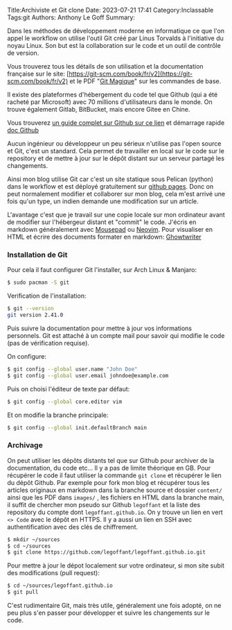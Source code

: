 Title:Archiviste et Git clone
Date: 2023-07-21 17:41
Category:Inclassable
Tags:git
Authors: Anthony Le Goff
Summary:

Dans les méthodes de développement moderne en informatique ce que l'on appel le workflow on utilise l'outil Git créé par Linus Torvalds à l'initiative du noyau Linux. Son but est la collaboration sur le code et un outil de contrôle de version.

Vous trouverez tous les détails de son utilisation et la documentation française sur le site: [https://git-scm.com/book/fr/v2](https://git-scm.com/book/fr/v2) et le PDF "[Git Magique](http://www-cs-students.stanford.edu/~blynn/gitmagic/intl/fr/book.pdf)" sur les commandes de base.

Il existe des plateformes d'hébergement du code tel que Github (qui a été racheté par Microsoft) avec 70 millions d'utilisateurs dans le monde. On trouve également Gitlab, BitBucket, mais encore Gitee en Chine. 

Vous trouverez [un guide complet sur Github sur ce lien](https://www.pierre-giraud.com/git-github-apprendre-cours/) et démarrage rapide [doc Github](https://docs.github.com/fr/get-started/quickstart)

Aucun ingénieur ou développeur un peu sérieux n'utilise pas l'open source et Git, c'est un standard. Cela permet de travailler en local sur le code sur le repository et de mettre à jour sur le dépôt distant sur un serveur partagé les changements.

Ainsi mon blog utilise Git car c'est un site statique sous Pelican (python) dans le workflow et est déployé gratuitement sur [github pages](https://pages.github.com/). Donc on peut normalement modifier et collaborer sur mon blog, cela m'est arrivé une fois qu'un type, un indien demande une modification sur un article.

L'avantage c'est que je travail sur une copie locale sur mon ordinateur avant de modifier sur l'hébergeur distant et "commit" le code. J'écris en markdown généralement avec [Mousepad](https://doc.ubuntu-fr.org/mousepad) ou [Neovim](https://github.com/neovim/neovim/wiki). Pour visualiser en HTML et écrire des documents formater en markdown: [Ghowtwriter](https://ghostwriter.kde.org/fr/)

### Installation de Git

Pour cela il faut configurer Git l'installer, sur Arch Linux & Manjaro:
```bash
$ sudo pacman -S git
```

Verification de l'installation:
```bash
$ git --version
git version 2.41.0
```

Puis suivre la documentation pour mettre à jour vos informations personnels. Git est attaché à un compte mail pour savoir qui modifie le code (pas de vérification requise).

On configure:
```bash
$ git config --global user.name "John Doe"
$ git config --global user.email johndoe@example.com
```

Puis on choisi l'éditeur de texte par défaut:
```bash
$ git config --global core.editor vim
```

Et on modifie la branche principale:
```bash
$ git config --global init.defaultBranch main
```

### Archivage

On peut utiliser les dépôts distants tel que sur Github pour archiver de la documentation, du code etc... Il y a pas de limite théorique en GB. Pour récupérer le code il faut utiliser la commande `git clone` et récupérer le lien du dépôt Github. Par exemple pour fork mon blog et récupérer tous les articles originaux en markdown dans la branche source et dossier `content/` ainsi que les PDF dans `images/` , les fichiers en HTML dans la branche main, il suffit de chercher mon pseudo sur Github `legoffant` et la liste des repository du compte dont `legoffant.github.io`. On y trouve un lien en vert `<> Code` avec le dépôt en HTTPS. Il y a aussi un lien en SSH avec authentification avec des clés de chiffrement.

```bash
$ mkdir ~/sources
$ cd ~/sources
$ git clone https://github.com/legoffant/legoffant.github.io.git
```

Pour mettre à jour le dépot localement sur votre ordinateur, si mon site subit des modifications (pull request):

```bash
$ cd ~/sources/legoffant.github.io
$ git pull
```

C'est rudimentaire Git, mais très utile, généralement une fois adopté, on ne peu plus s'en passer pour développer et suivre les changements sur le code.